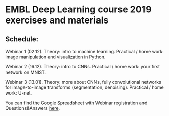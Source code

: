 # EMBL Deep Learning course 2019 exercises and materials 

## Schedule:

Webinar 1 (02.12). Theory: intro to machine learning. Practical / home work: image manipulation and visualization in Python.

Webinar 2 (16.12). Theory: intro to CNNs. Practical / home work: your first network on MNIST.

Webinar 3 (13.01). Theory: more about CNNs, fully convolutional networks for image-to-image transforms (segmentation, denoising). Practical / home work: U-net.

You can find the Google Spreadsheet with Webinar registration and Questions&Answers [here](https://docs.google.com/spreadsheets/d/1VfinPM9TncBvNcxlcEf4-cox7QjJsj_8dqhY2n2ehPI/edit#gid=0). 
